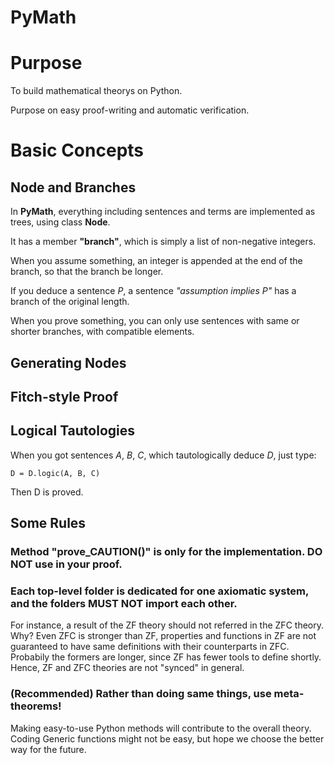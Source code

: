 
PyMath
=======================

# Purpose

To build mathematical theorys on Python.

Purpose on easy proof-writing and automatic verification.

# Basic Concepts

## Node and Branches

In **PyMath**, everything including sentences and terms are implemented as trees, using class **Node**.

It has a member **"branch"**, which is simply a list of non-negative integers.

When you assume something, an integer is appended at the end of the branch, so that the branch be longer.

If you deduce a sentence *P*, a sentence *"assumption implies P"* has a branch of the original length.

When you prove something, you can only use sentences with same or shorter branches, with compatible elements.


## Generating Nodes




## Fitch-style Proof





## Logical Tautologies

When you got sentences *A*, *B*, *C*, which tautologically deduce *D*, just type:

    D = D.logic(A, B, C)

Then D is proved.



## Some Rules

### Method "prove_CAUTION()" is only for the implementation. **DO NOT** use in your proof.

### Each top-level folder is dedicated for one axiomatic system, and the folders **MUST NOT** import each other.

For instance, a result of the ZF theory should not referred in the ZFC theory. Why? Even ZFC is stronger than ZF, properties and functions in ZF are not guaranteed to have same definitions with their counterparts in ZFC. Probabily the formers are longer, since ZF has fewer tools to define shortly. Hence, ZF and ZFC theories are not "synced" in general.

### (Recommended) Rather than doing same things, use meta-theorems!

Making easy-to-use Python methods will contribute to the overall theory. Coding Generic functions might not be easy, but hope we choose the better way for the future.